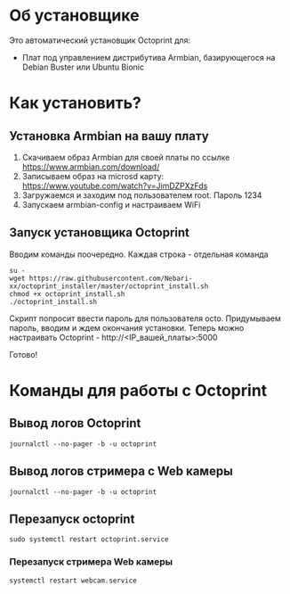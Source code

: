 
# Об установщике

Это автоматический установщик Octoprint для:
* Плат под управлением дистрибутива Armbian, базирующегося на Debian Buster или Ubuntu Bionic

# Как установить?

## Установка Armbian на вашу плату

1. Скачиваем образ Armbian для своей платы по ссылке https://www.armbian.com/download/
1. Записываем образ на microsd карту: https://www.youtube.com/watch?v=JimDZPXzFds
1. Загружаемся и заходим под пользователем root. Пароль 1234
1. Запускаем armbian-config и настраиваем WiFi

## Запуск установщика Octoprint

Вводим команды поочередно. Каждая строка - отдельная команда
```shell
su -
wget https://raw.githubusercontent.com/Nebari-xx/octoprint_installer/master/octoprint_install.sh
chmod +x octoprint_install.sh
./octoprint_install.sh
```

Скрипт попросит ввести пароль для пользователя octo. Придумываем пароль, вводим и ждем окончания установки.
Теперь можно настраивать Octoprint -  http://<IP_вашей_платы>:5000

Готово!

# Команды для работы с Octoprint

## Вывод логов Octoprint

```shell
journalctl --no-pager -b -u octoprint
```

## Вывод логов стримера с Web камеры

```shell
journalctl --no-pager -b -u octoprint
```

## Перезапуск octoprint

```shell
sudo systemctl restart octoprint.service
```

### Перезапуск стримера Web камеры

```shell
systemctl restart webcam.service
```
